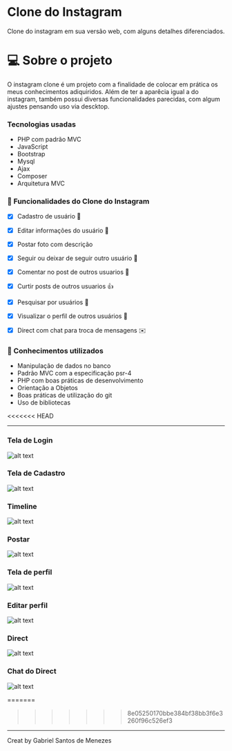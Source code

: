 # Clone do Instagram
Clone do instagram em sua versão web, com alguns detalhes diferenciados.
# :computer: Sobre o projeto
 O instagram clone é um projeto com a finalidade de colocar em prática os meus conhecimentos adiquiridos. 
Além de ter a aparêcia igual a do instagram, também possui diversas funcionalidades parecidas, com algum ajustes pensando uso via descktop.

### Tecnologias usadas
- PHP com padrão MVC
- JavaScript
- Bootstrap
- Mysql
- Ajax
- Composer
- Arquitetura MVC

### :rocket: Funcionalidades do Clone do Instagram 

- [X] Cadastro de usuário :bust_in_silhouette:
- [X] Editar informações do usuário :memo:
- [X] Postar foto com descrição 
- [X] Seguir ou deixar de seguir outro usuário :busts_in_silhouette:
- [X] Comentar no post de outros usuarios :speech_balloon:
- [X] Curtir posts de outros usuarios :+1:
- [X] Pesquisar por usuários :mag_right:
- [X] Visualizar o perfil de outros usuários :eyes:
- [X] Direct com chat para troca de mensagens :envelope:


### :green_book: Conhecimentos  utilizados                            

- Manipulação de dados no banco
- Padrão MVC com a especificação psr-4
- PHP com boas práticas de desenvolvimento
- Orientação a Objetos
- Boas práticas de utilização do git
- Uso de bibliotecas

<<<<<<< HEAD
<hr>

### Tela de Login
![alt text](https://github.com/Gabriel-Santos-de-Menezes/instagram_clone/tree/master/prints/tela_login.png)

### Tela de Cadastro
![alt text](https://github.com/Gabriel-Santos-de-Menezes/instagram_clone/tree/master/prints/tela_cadastro.png)

### Timeline
![alt text](https://github.com/Gabriel-Santos-de-Menezes/instagram_clone/tree/master/prints/timileni.png)

### Postar
![alt text](https://github.com/Gabriel-Santos-de-Menezes/instagram_clone/tree/master/prints/post.png)

### Tela de perfil
![alt text](https://github.com/Gabriel-Santos-de-Menezes/instagram_clone/tree/master/prints/tela_perfilo_logado.png)

### Editar perfil
![alt text](https://github.com/Gabriel-Santos-de-Menezes/instagram_clone/tree/master/prints/editar_perfil.png)

### Direct
![alt text](https://github.com/Gabriel-Santos-de-Menezes/instagram_clone/tree/master/prints/tela_direct_inicial.png)

### Chat do Direct
![alt text](https://github.com/Gabriel-Santos-de-Menezes/instagram_clone/tree/master/prints/tela_direct_chat.png)


=======
>>>>>>> 8e05250170bbe384bf38bb3f6e3260f96c526ef3
<hr>
<p>Creat by Gabriel Santos de Menezes</p>

